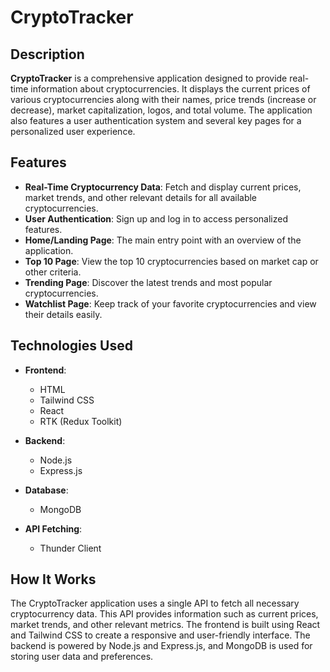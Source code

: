 # CryptoTracker

## Description

**CryptoTracker** is a comprehensive application designed to provide real-time information about cryptocurrencies. It displays the current prices of various cryptocurrencies along with their names, price trends (increase or decrease), market capitalization, logos, and total volume. The application also features a user authentication system and several key pages for a personalized user experience.

## Features

- **Real-Time Cryptocurrency Data**: Fetch and display current prices, market trends, and other relevant details for all available cryptocurrencies.
- **User Authentication**: Sign up and log in to access personalized features.
- **Home/Landing Page**: The main entry point with an overview of the application.
- **Top 10 Page**: View the top 10 cryptocurrencies based on market cap or other criteria.
- **Trending Page**: Discover the latest trends and most popular cryptocurrencies.
- **Watchlist Page**: Keep track of your favorite cryptocurrencies and view their details easily.

## Technologies Used

- **Frontend**:
  - HTML
  - Tailwind CSS
  - React
  - RTK (Redux Toolkit)

- **Backend**:
  - Node.js
  - Express.js

- **Database**:
  - MongoDB

- **API Fetching**:
  - Thunder Client

## How It Works

The CryptoTracker application uses a single API to fetch all necessary cryptocurrency data. This API provides information such as current prices, market trends, and other relevant metrics. The frontend is built using React and Tailwind CSS to create a responsive and user-friendly interface. The backend is powered by Node.js and Express.js, and MongoDB is used for storing user data and preferences.


